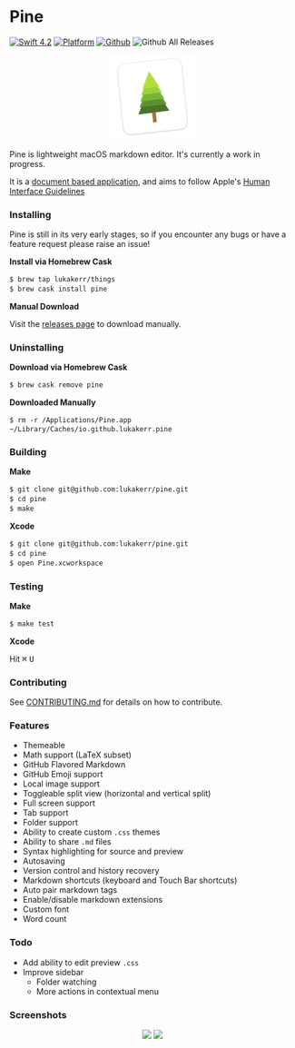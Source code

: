 # Pine

[![Swift 4.2](https://img.shields.io/badge/swift-4.2-orange.svg?style=flat)](https://github.com/apple/swift)
[![Platform](http://img.shields.io/badge/platform-macOS-red.svg?style=flat)](https://developer.apple.com/macos/)
[![Github](http://img.shields.io/badge/github-lukakerr-green.svg?style=flat)](https://github.com/lukakerr)
![Github All Releases](https://img.shields.io/github/downloads/lukakerr/pine/total.svg)

<p align="center">
  <img src="./Pine/Assets.xcassets/AppIcon.appiconset/pine-512@1x.png" width="150">
</p>


Pine is lightweight macOS markdown editor. It's currently a work in progress.

It is a [document based application](https://developer.apple.com/document-based-apps), and aims to follow Apple's [Human Interface Guidelines](https://developer.apple.com/macos/human-interface-guidelines)

### Installing

Pine is still in its very early stages, so if you encounter any bugs or have a feature request please raise an issue!

**Install via Homebrew Cask**

```bash
$ brew tap lukakerr/things
$ brew cask install pine
```

**Manual Download**

Visit the [releases page](https://github.com/lukakerr/pine/releases) to download manually.

### Uninstalling

**Download via Homebrew Cask**

```bash
$ brew cask remove pine
```

**Downloaded Manually**

```
$ rm -r /Applications/Pine.app ~/Library/Caches/io.github.lukakerr.pine
```

### Building

**Make**

```bash
$ git clone git@github.com:lukakerr/pine.git
$ cd pine
$ make
```

**Xcode**

```bash
$ git clone git@github.com:lukakerr/pine.git
$ cd pine
$ open Pine.xcworkspace
```

### Testing

**Make**

```bash
$ make test
```

**Xcode**

Hit <kbd>⌘</kbd> <kbd>U</kbd>

### Contributing

See [CONTRIBUTING.md](./CONTRIBUTING.md) for details on how to contribute.

### Features

- Themeable
- Math support (LaTeX subset)
- GitHub Flavored Markdown
- GitHub Emoji support
- Local image support
- Toggleable split view (horizontal and vertical split)
- Full screen support
- Tab support
- Folder support
- Ability to create custom `.css` themes
- Ability to share `.md` files
- Syntax highlighting for source and preview
- Autosaving
- Version control and history recovery
- Markdown shortcuts (keyboard and Touch Bar shortcuts)
- Auto pair markdown tags
- Enable/disable markdown extensions
- Custom font
- Word count

### Todo

- Add ability to edit preview `.css`
- Improve sidebar
  - Folder watching
  - More actions in contextual menu

### Screenshots

<p align="center">
  <img src="https://i.imgur.com/vxAaNeX.png">
  <img src="https://i.imgur.com/5LQ1Ll4.png">
</p>
